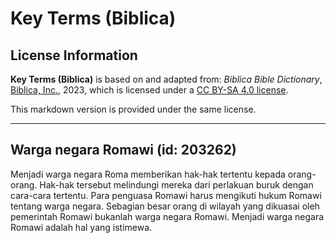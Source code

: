 # Key Terms (Biblica)

## License Information

**Key Terms (Biblica)** is based on and adapted from: _Biblica Bible Dictionary_, [Biblica, Inc.](https://www.biblica.com/), 2023, which is licensed under a [CC BY-SA 4.0 license](https://creativecommons.org/licenses/by-sa/4.0/legalcode.en).

This markdown version is provided under the same license.



--------------------------------

## Warga negara Romawi (id: 203262)

Menjadi warga negara Roma memberikan hak\-hak tertentu kepada orang\-orang. Hak\-hak tersebut melindungi mereka dari perlakuan buruk dengan cara\-cara tertentu. Para penguasa Romawi harus mengikuti hukum Romawi tentang warga negara. Sebagian besar orang di wilayah yang dikuasai oleh pemerintah Romawi bukanlah warga negara Romawi. Menjadi warga negara Romawi adalah hal yang istimewa.


